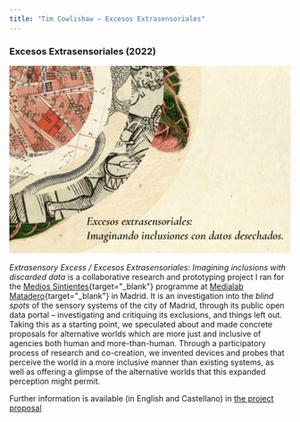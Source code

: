 ```yaml
---
title: "Tim Cowlishaw — Excesos Extrasensoriales"
---
```


### Excesos Extrasensoriales (2022)

![The logo for the Extrasensory Excess project. Concentric circles of found printed material (engravings, maps, diagrams, ledgers)](/assets/img/extrasensoriales.jpg)

_Extrasensory Excess / Excesos Extrasensoriales: Imagining inclusions with discarded data_ is a collaborative research and prototyping project I ran for the [Medios Sintientes](https://mediossintientes.medialab-matadero.es/){target="_blank"} programme at [Medialab Matadero](https://www.medialab-matadero.es/){target="_blank"} in Madrid. It is an investigation into the _blind spots_ of the sensory systems of the city of Madrid, through its public open data portal – investigating and critiquing its exclusions, and things left out. Taking this as a starting point, we speculated about and made concrete proposals for alternative worlds which are more just and inclusive of agencies both human and more-than-human. Through a participatory process of research and co-creation, we invented devices and probes that perceive the world in a more inclusive manner than existing systems, as well as offering a glimpse of the alternative worlds that this expanded perception might permit.



Further information is available (in English and Castellano) in [the project proposal](/assets/docs/Extrasensory-excess-_-Excesos-extrasensoriales.pdf)